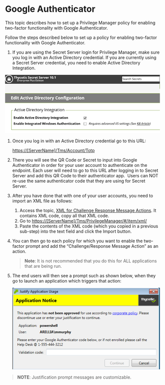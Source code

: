 [title]: # (Google Authenticator)
[tags]: # (create,set-up)
[priority]: # (4211)
# Google Authenticator 

This topic describes how to set up a Privilege Manager policy for enabling two-factor functionality with Google Authenticator.

Follow the steps described below to set up a policy for enabling two-factor functionality with Google Authenticator.

1. If you are using the Secret Server login for Privilege Manager, make sure you log in with an Active Directory credential. If you are currently using a Secret Server credential, you need to enable Active Directory Integration.

![Enable AD integration](images/google/edit-ad-config.png)

1. Once you log in with an Active Directory credential go to this URL:

   [https://[ServerName]/Tms/Account/Totp](https://[ServerName]/Tms/Account/Totp)
1. There you will see the QR Code or Secret to input into Google Authenticator in order for your user account to  authenticate on the endpoint. Each user will need to go to this URL after logging in to Secret Server and add this
QR Code to their authenticator app.  Users can NOT re-use the same authenticator code that they are using for Secret Server.
1. After you have done that with one of your user accounts, you need to import an XML file as follows:

   1. Access the topic, [XML for Challenge Response Message Actions](xml.md). It contains XML code, copy all that XML code.
   1. Go to [https://[ServerName]/Tms/PrivilegeManager/\#/item/xml/](https://[ServerName]/Tms/PrivilegeManager/#/item/xml/) 
   1. Paste the contents of the XML code (which you copied in a previous sub-step) into the text field and click the Import button.
1. You can then go to each policy for which you want to enable the two-factor prompt and add the “Challenge/Response Message Action” as an action. 

   >**Note**: It is not recommended that you do this for ALL applications that are being run.
1. The end users will then see a prompt such as shown below, when they go to launch an application which triggers that action:

   ![Justification Message prompt](images/google/justification-prompt.png)

>**NOTE**: Justification prompt messages are customizable.
